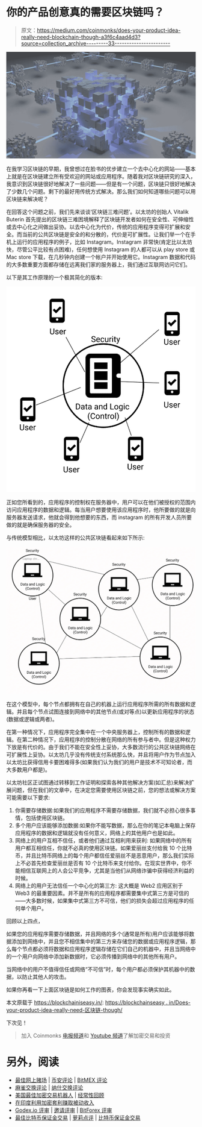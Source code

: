 # 你的产品创意真的需要区块链吗？

> 原文：<https://medium.com/coinmonks/does-your-product-idea-really-need-blockchain-though-a3f6c4aad4d3?source=collection_archive---------33----------------------->

![](img/b4e90b5a3a15810d3a76cc2f7166a70e.png)

在我学习区块链的早期，我曾想过在脸书的优步建立一个去中心化的网站——基本上就是在区块链建立所有受欢迎的网站或应用程序。随着我对区块链研究的深入，我意识到区块链很好地解决了一些问题——但是有一个问题，区块链只很好地解决了少数几个问题。剩下的最好用传统方式解决。那么我们如何知道哪些问题可以用区块链来解决呢？

在回答这个问题之前，我们先来谈谈‘区块链三难问题’。以太坊的创始人 Vitalik Buterin 首先提出的区块链三难困境解释了区块链开发者如何在安全性、可伸缩性或去中心化之间做出妥协。以去中心化为代价，传统的应用程序变得可扩展和安全。而当前的公共区块链是安全的和分散的，代价是可扩展性。让我们举一个在手机上运行的应用程序的例子，比如 Instagram。Instagram 非常快(肯定比以太坊快，尽管公平比较有点困难)，任何想使用 Instagram 的人都可以从 play store 或 Mac store 下载，在几秒钟内创建一个帐户并开始使用它。Instagram 数据和代码的大多数重要方面都存储在远离我们家的服务器上，我们通过互联网访问它们。

以下是其工作原理的一个极其简化的版本:

![](img/63f2b62f320bb70ec19b8d1bb29d4c90.png)

正如您所看到的，应用程序的控制权在服务器中，用户可以在他们被授权的范围内访问应用程序的数据和逻辑。每当用户想要使用该应用程序时，他所要做的就是向服务器发送请求，他就会得到他想要的东西，而 instagram 的所有开发人员所要做的就是确保服务器的安全。

与传统模型相比，以太坊这样的公共区块链看起来如下所示:

![](img/69b055dcc64a28349be7926ff9faef2c.png)

在这个模型中，每个节点都拥有在自己的机器上运行应用程序所需的所有数据和逻辑。并且每个节点试图连接到网络中的其他节点(或对等点)以更新应用程序的状态(数据或逻辑或两者)。

在第一种情况下，应用程序完全集中在一个中央服务器上，控制所有的数据和逻辑。在第二种情况下，应用程序的控制分散在网络的所有参与者中。但是这种权力下放是有代价的。由于我们不能在安全性上妥协，大多数流行的公共区块链网络在可扩展性上妥协。以太坊几乎没有传统支付系统那么快，并且将用户作为节点加入以太坊比获得信用卡要困难得多(如果我们认为我们的用户是技术不可知论者，而大多数用户都是)。

以太坊社区正试图通过转移到工作证明和探索各种其他解决方案(如汇总)来解决扩展问题，但在我们的文章中，在决定您需要使用区块链之前，您的想法或解决方案可能需要以下要求:

1.  你需要存储数据:如果我们的应用程序不需要存储数据，我们就不必担心很多事情，包括使用区块链。
2.  多个用户应该能够添加数据:如果你不能写数据，那么在你的笔记本电脑上保存应用程序的数据和逻辑就没有任何意义，网络上的其他用户也是如此。
3.  网络上的用户互相不信任，或者他们通过互相利用来获利:
    如果网络中的所有用户都互相信任，你就不必真的使用区块链。如果爱丽丝支付给我 10 个比特币，并且比特币网络上的每个用户都信任爱丽丝不是恶意用户，那么我们实际上不必首先检查爱丽丝是否有 10 个比特币来支付给你。在现实世界中，你不能相信互联网上的人会公平竞争，尤其是当他们从网络诈骗中获得经济利益的时候。
4.  网络上的用户无法信任一个中心化的第三方:
    这大概是 Web2 应用区别于 Web3 的最重要因素。并不是所有的应用程序都需要集中式第三方是可信的——大多数时候，如果集中式第三方不可信，他们的损失会超过应用程序的任何单个用户。

回顾以上四点，

如果您的应用程序需要存储数据，并且网络的多个(通常是所有)用户应该能够将数据添加到网络中，并且您不相信集中的第三方来存储您的数据或应用程序逻辑，那么每个节点都必须将数据和应用程序逻辑存储在它们自己的机器中，并且当网络中的一个用户向网络中添加新数据时，它必须传播到网络中的其他所有用户。

当网络中的用户不值得信任或网络“不可信”时，每个用户都必须保护其机器中的数据，以防止其他人的攻击。

如果你再看一下上面区块链是如何工作的图表，你会发现事实确实如此。

本文原载于 https://blockchainiseasy.in/:
[https://blockchainseasy . in/Does-your-product-idea-really-need-区块链-though/](https://blockchainiseasy.in/Does-your-product-idea-really-need-blockchain-though/)

下次见！

> 加入 Coinmonks [电报频道](https://t.me/coincodecap)和 [Youtube 频道](https://www.youtube.com/c/coinmonks/videos)了解加密交易和投资

# 另外，阅读

*   [最佳网上赌场](https://coincodecap.com/best-online-casinos) | [币安评论](/coinmonks/binance-review-ee10d3bf3b6e) | [BitMEX 评论](https://coincodecap.com/bitmex-review)
*   [麻雀交换评论](https://coincodecap.com/sparrow-exchange-review) | [纳什交换评论](https://coincodecap.com/nash-exchange-review)
*   [美国最佳加密交易机器人](https://coincodecap.com/crypto-trading-bots-in-the-us) | [经常性回顾](https://coincodecap.com/changelly-review)
*   [在印度利用加密套利赚取被动收入](https://coincodecap.com/crypto-arbitrage-in-india)
*   [Godex.io 评审](/coinmonks/godex-io-review-7366086519fb) | [邀请评审](/coinmonks/invity-review-70f3030c0502) | [BitForex 评审](https://coincodecap.com/bitforex-review)
*   [最佳比特币保证金交易](/coinmonks/bitcoin-margin-trading-exchange-bcbfcbf7b8e3) | [萝莉点评](/coinmonks/lolli-review-e6ddc7895ad8) | [比特币保证金交易](https://coincodecap.com/bityard-margin-trading)